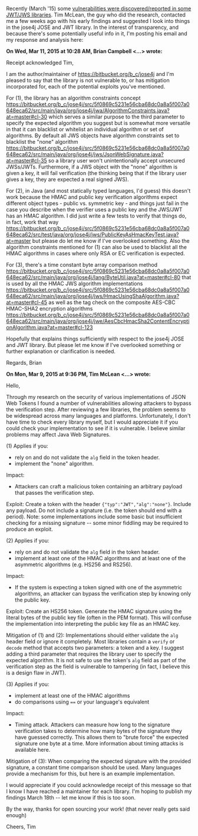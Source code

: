 Recently (March '15) some [vulnerabilities were discovered/reported in some JWT/JWS libraries](https://auth0.com/blog/2015/03/31/critical-vulnerabilities-in-json-web-token-libraries/). Tim McLean, the guy who did the research, contacted me a few weeks ago with his early findings and suggested I look into things in the jose4j JOSE and JWT library. In the interest of transparency, and because there's some potentially useful info in it, I'm posting his email and my response and analysis here:


**On Wed, Mar 11, 2015 at 10:28 AM, Brian Campbell <...> wrote:**

Receipt acknowledged Tim,

I am the author/maintainer of https://bitbucket.org/b_c/jose4j and I'm pleased to say that the library is not vulnerable to, or has mitigation incorporated for, each of the potential exploits you've mentioned.

For (1), the library has an algorithm constraints concept https://bitbucket.org/b_c/jose4j/src/5f0869c5231e56cba68dc0a8a5f007a0648eca62/src/main/java/org/jose4j/jwa/AlgorithmConstraints.java?at=master#cl-30 which serves a similar purpose to the third parameter to specify the expected algorithm you suggest but is somewhat more versatile in that it can blacklist or whitelist an individual algorithm or set of algorithms. By default all JWS objects have algorithm constraints set to blacklist the "none" algorithm https://bitbucket.org/b_c/jose4j/src/5f0869c5231e56cba68dc0a8a5f007a0648eca62/src/main/java/org/jose4j/jws/JsonWebSignature.java?at=master#cl-35 so a library user won't unintentionally accept unsecured JWSs/JWTs. Furthermore, if a JWS object with the "none" algorithm is given a key, it will fail verification (the thinking being that if the library user gives a key, they are expected a real signed JWS).

For (2), in Java (and most statically typed languages, I'd guess) this doesn't work because the HMAC and public key verification algorithms expect different object types - public vs. symmetric key - and things just fail in the case you describe when the verifier uses a public key and the JWS/JWT has an HMAC algorithm. I did just write a few tests to verify that things do, in fact, work that way https://bitbucket.org/b_c/jose4j/src/5f0869c5231e56cba68dc0a8a5f007a0648eca62/src/test/java/org/jose4j/jws/PublicKeyAsHmacKeyTest.java?at=master but please do let me know if I've overlooked something. Also the algorithm constraints mentioned for (1) can also be used to blacklist all the HMAC algorithms in cases where only RSA or EC verification is expected. 

For (3), there's a time constant byte array comparison method https://bitbucket.org/b_c/jose4j/src/5f0869c5231e56cba68dc0a8a5f007a0648eca62/src/main/java/org/jose4j/lang/ByteUtil.java?at=master#cl-80 that is used by all the HMAC JWS algorithm implementations https://bitbucket.org/b_c/jose4j/src/5f0869c5231e56cba68dc0a8a5f007a0648eca62/src/main/java/org/jose4j/jws/HmacUsingShaAlgorithm.java?at=master#cl-45 as well as the tag check on the composite AES-CBC HMAC-SHA2 encryption algorithms https://bitbucket.org/b_c/jose4j/src/5f0869c5231e56cba68dc0a8a5f007a0648eca62/src/main/java/org/jose4j/jwe/AesCbcHmacSha2ContentEncryptionAlgorithm.java?at=master#cl-123

Hopefully that explains things sufficiently with respect to the jose4j JOSE and JWT library. But please let me know if I've overlooked something or further explanation or clarification is needed. 

Regards,
Brian 


**On Mon, Mar 9, 2015 at 9:36 PM, Tim McLean <...> wrote:**

Hello,

Through my research on the security of various implementations of JSON Web Tokens I found a number of vulnerabilities allowing attackers to bypass the verification step.  After reviewing a few libraries, the problem seems to be widespread across many languages and platforms.  Unfortunately, I don't have time to check every library myself, but I would appreciate it if you could check your implementation to see if it is vulnerable.  I believe similar problems may affect Java Web Signatures.

(1)
Applies if you:
- rely on and do not validate the `alg` field in the token header.
- implement the "none" algorithm.

Impact:
- Attackers can craft a malicious token containing an arbitrary payload that passes the verification step.

Exploit:
Create a token with the header `{"typ":"JWT","alg":"none"}`.  Include any payload.  Do not include a signature (i.e. the token should end with a period).
Note: some implementations include some basic but insufficient checking for a missing signature -- some minor fiddling may be required to produce an exploit.

(2)
Applies if you:
- rely on and do not validate the `alg` field in the token header.
- implement at least one of the HMAC algorithms and at least one of the asymmetric algorithms (e.g. HS256 and RS256).

Impact:
- If the system is expecting a token signed with one of the asymmetric algorithms, an attacker can bypass the verification step by knowing only the public key.

Exploit:
Create an HS256 token.  Generate the HMAC signature using the literal bytes of the public key file (often in the PEM format).  This will confuse the implementation into interpreting the public key file as an HMAC key.

Mitigation of (1) and (2):
Implementations should either validate the `alg` header field or ignore it completely.  Most libraries contain a `verify` or `decode` method that accepts two parameters: a token and a key.  I suggest adding a third parameter that requires the library user to specify the expected algorithm.  It is not safe to use the token's `alg` field as part of the verification step as the field is vulnerable to tampering (in fact, I believe this is a design flaw in JWT).

(3)
Applies if you:
- implement at least one of the HMAC algorithms
- do comparisons using `==` or your language's equivalent

Impact:
- Timing attack.  Attackers can measure how long to the signature verification takes to determine how many bytes of the signature they have guessed correctly.  This allows them to "brute force" the expected signature one byte at a time.  More information about timing attacks is available here.

Mitigation of (3):
When comparing the expected signature with the provided signature, a constant time comparison should be used.  Many languages provide a mechanism for this, but here is an example implementation.

I would appreciate if you could acknowledge receipt of this message so that I know I have reached a maintainer for each library.  I'm hoping to publish my findings March 18th -- let me know if this is too soon.

By the way, thanks for open sourcing your work! (that never really gets said enough)

Cheers,
Tim
